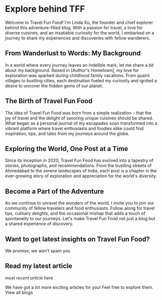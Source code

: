 # Explore behind TFF

Welcome to Travel Fun Food! I'm Linda Xu, the founder and chief explorer behind this adventure-filled blog. With a passion for travel, a love for diverse cuisines, and an insatiable curiosity for the world, I embarked on a journey to share my experiences and discoveries with fellow wanderers.

## From Wanderlust to Words: My Background

In a world where every journey leaves an indelible mark, let me share a bit about my background. Raised in [Author's Hometown], my love for exploration was sparked during childhood family vacations. From quaint villages to bustling cities, each destination fueled my curiosity and ignited a desire to uncover the hidden gems of our planet.

## The Birth of Travel Fun Food

The idea of Travel Fun Food was born from a simple realization – that the joy of travel and the delight of savoring unique cuisines should be shared. What began as a personal journal of my escapades soon transformed into a vibrant platform where travel enthusiasts and foodies alike could find inspiration, tips, and tales from my journeys around the globe.

## Exploring the World, One Post at a Time

Since its inception in 2020, Travel Fun Food has evolved into a tapestry of stories, photographs, and recommendations. From the bustling streets of Ahmedabad to the serene landscapes of India, each post is a chapter in the ever-growing story of exploration and appreciation for the world's diversity.

## Become a Part of the Adventure

As we continue to unravel the wonders of the world, I invite you to join our community of fellow travelers and food enthusiasts. Follow along for travel tips, culinary delights, and the occasional mishap that adds a touch of spontaneity to our journeys. Let's make Travel Fun Food not just a blog but a shared experience of discovery.

## Want to get latest insights on Travel Fun Food?
We promise, we won’t spam you

## Read my latest article
_most recent article here_

We have got a lot more exciting articles for you! Feel free to explore them.
View all blogs